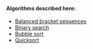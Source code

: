 #### Algorithms described here:
* [Balanced bracket sequences](balanced_bracket_sequence.py)
* [Binary search](binary_search.py)
* [Bubble sort](bubble_sort.py)
* [Quicksort](quicksort.py)